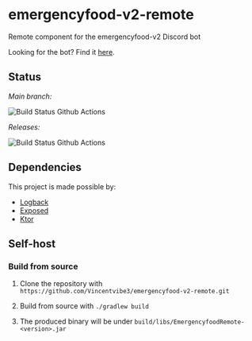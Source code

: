 # emergencyfood-v2-remote
Remote component for the emergencyfood-v2 Discord bot

Looking for the bot? Find it [here](https://github.com/Vincentvibe3/emergencyfood-v2).

## Status

*Main branch:* 

![Build Status Github Actions](https://github.com/Vincentvibe3/emergencyfood-v2-remote/actions/workflows/Build.yaml/badge.svg?branch=main)

*Releases:*

![Build Status Github Actions](https://github.com/Vincentvibe3/emergencyfood-v2-remote/actions/workflows/releases.yaml/badge.svg)

## Dependencies

This project is made possible by:

- [Logback](https://logback.qos.ch/)
- [Exposed](https://github.com/JetBrains/Exposed)
- [Ktor](https://ktor.io/)

## Self-host

### Build from source
1. Clone the repository with ```https://github.com/Vincentvibe3/emergencyfood-v2-remote.git```

2. Build from source with ```./gradlew build```

3. The produced binary will be under ```build/libs/EmergencyfoodRemote-<version>.jar```
